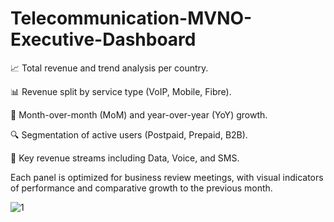 # Telecommunication-MVNO-Executive-Dashboard

📈 Total revenue and trend analysis per country.

📊 Revenue split by service type (VoIP, Mobile, Fibre).

🔄 Month-over-month (MoM) and year-over-year (YoY) growth.

🔍 Segmentation of active users (Postpaid, Prepaid, B2B).

📡 Key revenue streams including Data, Voice, and SMS.

Each panel is optimized for business review meetings, with visual indicators of performance and comparative growth to the previous month.


![1](https://github.com/user-attachments/assets/efed8c40-a377-432a-8ac2-420dea7099fa)

